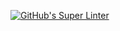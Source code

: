 [![GitHub's Super Linter](https://github.com/ISC2O-Programming-MariaG/Unit1-01-HTML-HelloWorld-1/workflows/GitHub's%20Super%20Linter/badge.svg)](https://github.com/ICS2O-Programming-MariaG/Unit1-01-HTML-HelloWorld-1/actions)

